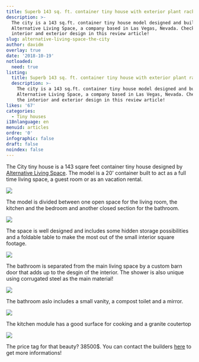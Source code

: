 ```yaml
---
title: Superb 143 sq. ft. container tiny house with exterior plant racks
description: >-
  The city is a 143 sq.ft. container tiny house model designed and built by
  Alternative Living Space, a company based in Las Vegas, Nevada. Check out the
  interior and exterior design in this review article! 
slug: alternative-living-space-the-city
author: davidm
overlay: true
date: '2018-10-19'
notloaded:
  need: true
listing:
  title: Superb 143 sq. ft. container tiny house with exterior plant racks
  description: >-
    The city is a 143 sq.ft. container tiny house model designed and built by
    Alternative Living Space, a company based in Las Vegas, Nevada. Check out
    the interior and exterior design in this review article! 
likes: '67'
categories:
  - Tiny houses
i18nlanguage: en
menuid: articles
ordre: '0'
infographic: false
draft: false
noindex: false
---
```

The City tiny house is a 143 sqare feet container tiny house designed by [Alternative Living Space](https://www.alternativelivingspaces.com/). The model is a 20' container built to act as a full time living space, a guest room or as an vacation rental.

![](/img/exterior_city_1.jpg)

The model is divided between one open space for the living room, the kitchen and the bedroom and another closed section for the bathroom.

![](/img/full_view_1.jpg)

The space is well designed and includes some hidden storage possibilities and a foldable table to make the most out of the small interior square footage.

![](/img/special_feature_city_1.jpg)

The bathroom is separated from the main living space by a custom barn door that adds up to the desgin of the interior. The shower is also unique using corrugated steel as the main material!

![](/img/shower_city_1.jpg)

The bathroom aslo includes a small vanity, a compost toilet and a mirror.

![](/img/bathroom_city_1.jpg)

The kitchen module has a good surface for cooking and a granite coutertop

![](/img/kitchen_city_1.jpg)

The price tag for that beauty? 38500$. You can contact the builders [here](https://www.alternativelivingspaces.com/) to get more informations!
